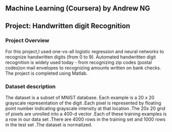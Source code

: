 ## Machine Learning (Coursera) by Andrew NG

## Project: Handwritten digit Recognition

### Project Overview

For this project,I used one-vs-all logistic regression and neural networks to recognize handwritten digits (from 0 to 9). Automated handwritten digit recognition is widely used today - from recognizing zip codes (postal codes)on mail envelopes to recognizing amounts written on bank checks. The project is completed using Matlab.

### Dataset description

The dataset is a subset of MNIST database. Each example is a 20 x 20 grayscale representation of the digit .Each pixel is represented by
floating point number indicating grayscale intensity at that location .The 20x 20 grid of pixels are unrolled into a 400-d vector .Each of these training examples is a row in our data set .There are 4000 rows in the training set and 1000 rows in the test set .The dataset is normalized.

